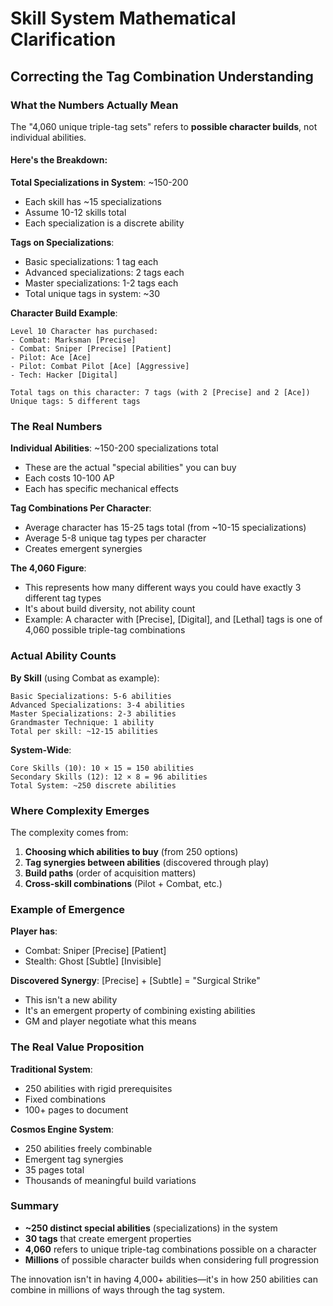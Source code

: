 # Skill System Mathematical Clarification

## Correcting the Tag Combination Understanding

### What the Numbers Actually Mean

The "4,060 unique triple-tag sets" refers to **possible character builds**, not individual abilities.

#### Here's the Breakdown:

**Total Specializations in System**: ~150-200
- Each skill has ~15 specializations
- Assume 10-12 skills total
- Each specialization is a discrete ability

**Tags on Specializations**:
- Basic specializations: 1 tag each
- Advanced specializations: 2 tags each  
- Master specializations: 1-2 tags each
- Total unique tags in system: ~30

**Character Build Example**:
```
Level 10 Character has purchased:
- Combat: Marksman [Precise]
- Combat: Sniper [Precise] [Patient]
- Pilot: Ace [Ace]
- Pilot: Combat Pilot [Ace] [Aggressive]
- Tech: Hacker [Digital]

Total tags on this character: 7 tags (with 2 [Precise] and 2 [Ace])
Unique tags: 5 different tags
```

### The Real Numbers

**Individual Abilities**: ~150-200 specializations total
- These are the actual "special abilities" you can buy
- Each costs 10-100 AP
- Each has specific mechanical effects

**Tag Combinations Per Character**: 
- Average character has 15-25 tags total (from ~10-15 specializations)
- Average 5-8 unique tag types per character
- Creates emergent synergies

**The 4,060 Figure**:
- This represents how many different ways you could have exactly 3 different tag types
- It's about build diversity, not ability count
- Example: A character with [Precise], [Digital], and [Lethal] tags is one of 4,060 possible triple-tag combinations

### Actual Ability Counts

**By Skill** (using Combat as example):
```
Basic Specializations: 5-6 abilities
Advanced Specializations: 3-4 abilities  
Master Specializations: 2-3 abilities
Grandmaster Technique: 1 ability
Total per skill: ~12-15 abilities
```

**System-Wide**:
```
Core Skills (10): 10 × 15 = 150 abilities
Secondary Skills (12): 12 × 8 = 96 abilities
Total System: ~250 discrete abilities
```

### Where Complexity Emerges

The complexity comes from:

1. **Choosing which abilities to buy** (from 250 options)
2. **Tag synergies between abilities** (discovered through play)
3. **Build paths** (order of acquisition matters)
4. **Cross-skill combinations** (Pilot + Combat, etc.)

### Example of Emergence

**Player has**:
- Combat: Sniper [Precise] [Patient]
- Stealth: Ghost [Subtle] [Invisible]

**Discovered Synergy**: [Precise] + [Subtle] = "Surgical Strike"
- This isn't a new ability
- It's an emergent property of combining existing abilities
- GM and player negotiate what this means

### The Real Value Proposition

**Traditional System**: 
- 250 abilities with rigid prerequisites
- Fixed combinations
- 100+ pages to document

**Cosmos Engine System**:
- 250 abilities freely combinable
- Emergent tag synergies
- 35 pages total
- Thousands of meaningful build variations

### Summary

- **~250 distinct special abilities** (specializations) in the system
- **30 tags** that create emergent properties
- **4,060** refers to unique triple-tag combinations possible on a character
- **Millions** of possible character builds when considering full progression

The innovation isn't in having 4,000+ abilities—it's in how 250 abilities can combine in millions of ways through the tag system.